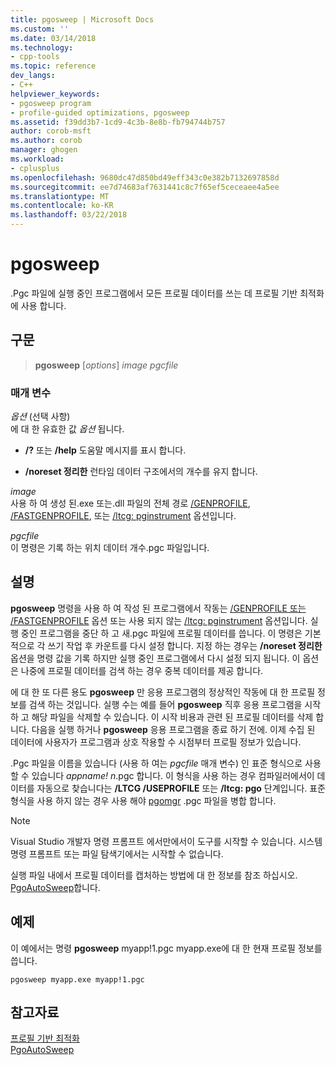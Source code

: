 ```yaml
---
title: pgosweep | Microsoft Docs
ms.custom: ''
ms.date: 03/14/2018
ms.technology:
- cpp-tools
ms.topic: reference
dev_langs:
- C++
helpviewer_keywords:
- pgosweep program
- profile-guided optimizations, pgosweep
ms.assetid: f39dd3b7-1cd9-4c3b-8e8b-fb794744b757
author: corob-msft
ms.author: corob
manager: ghogen
ms.workload:
- cplusplus
ms.openlocfilehash: 9680dc47d850bd49eff343c0e382b7132697858d
ms.sourcegitcommit: ee7d74683af7631441c8c7f65ef5ceceaee4a5ee
ms.translationtype: MT
ms.contentlocale: ko-KR
ms.lasthandoff: 03/22/2018
---
```

# <a name="pgosweep"></a>pgosweep

.Pgc 파일에 실행 중인 프로그램에서 모든 프로필 데이터를 쓰는 데 프로필 기반 최적화에 사용 합니다.

## <a name="syntax"></a>구문

> **pgosweep** [*options*] *image* *pgcfile*

### <a name="parameters"></a>매개 변수

*옵션* (선택 사항)<br/>
에 대 한 유효한 값 *옵션* 됩니다.

- **/?** 또는 **/help** 도움말 메시지를 표시 합니다.

- **/noreset 정리한** 런타임 데이터 구조에서의 개수를 유지 합니다.

*image*<br/>
사용 하 여 생성 된.exe 또는.dll 파일의 전체 경로 [/GENPROFILE](genprofile-fastgenprofile-generate-profiling-instrumented-build.md), [/FASTGENPROFILE](genprofile-fastgenprofile-generate-profiling-instrumented-build.md), 또는 [/ltcg: pginstrument](ltcg-link-time-code-generation.md) 옵션입니다.

*pgcfile*<br/>
이 명령은 기록 하는 위치 데이터 개수.pgc 파일입니다.

## <a name="remarks"></a>설명

**pgosweep** 명령을 사용 하 여 작성 된 프로그램에서 작동는 [/GENPROFILE 또는 /FASTGENPROFILE](genprofile-fastgenprofile-generate-profiling-instrumented-build.md) 옵션 또는 사용 되지 않는 [/ltcg: pginstrument](ltcg-link-time-code-generation.md) 옵션입니다. 실행 중인 프로그램을 중단 하 고 새.pgc 파일에 프로필 데이터를 씁니다. 이 명령은 기본적으로 각 쓰기 작업 후 카운트를 다시 설정 합니다. 지정 하는 경우는 **/noreset 정리한** 옵션을 명령 값을 기록 하지만 실행 중인 프로그램에서 다시 설정 되지 됩니다. 이 옵션은 나중에 프로필 데이터를 검색 하는 경우 중복 데이터를 제공 합니다.

에 대 한 또 다른 용도 **pgosweep** 만 응용 프로그램의 정상적인 작동에 대 한 프로필 정보를 검색 하는 것입니다. 실행 수는 예를 들어 **pgosweep** 직후 응용 프로그램을 시작 하 고 해당 파일을 삭제할 수 있습니다. 이 시작 비용과 관련 된 프로필 데이터를 삭제 합니다. 다음을 실행 하거나 **pgosweep** 응용 프로그램을 종료 하기 전에. 이제 수집 된 데이터에 사용자가 프로그램과 상호 작용할 수 시점부터 프로필 정보가 있습니다.

.Pgc 파일을 이름을 있습니다 (사용 하 여는 *pgcfile* 매개 변수) 인 표준 형식으로 사용할 수 있습니다 *appname! n*.pgc 합니다. 이 형식을 사용 하는 경우 컴파일러에서이 데이터를 자동으로 찾습니다는 **/LTCG /USEPROFILE** 또는 **/ltcg: pgo** 단계입니다. 표준 형식을 사용 하지 않는 경우 사용 해야 [pgomgr](pgomgr.md) .pgc 파일을 병합 합니다.

> [!NOTE]
> Visual Studio 개발자 명령 프롬프트 에서만에서이 도구를 시작할 수 있습니다. 시스템 명령 프롬프트 또는 파일 탐색기에서는 시작할 수 없습니다.

실행 파일 내에서 프로필 데이터를 캡처하는 방법에 대 한 정보를 참조 하십시오. [PgoAutoSweep](pgoautosweep.md)합니다.

## <a name="example"></a>예제

이 예에서는 명령 **pgosweep** myapp!1.pgc myapp.exe에 대 한 현재 프로필 정보를 씁니다.

`pgosweep myapp.exe myapp!1.pgc`

## <a name="see-also"></a>참고자료

[프로필 기반 최적화](profile-guided-optimizations.md)<br/>
[PgoAutoSweep](pgoautosweep.md)<br/>
